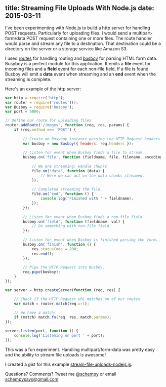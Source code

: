title: Streaming File Uploads With Node.js
date: 2015-03-11
---

I've been experimenting with Node.js to build a http server for handling POST requests. Particularly for uploading files. I would send a multipart-form/data POST request containing one or more files. The route handler would parse and stream any file to a destination. That destination could be a directory on the server or a storage service like Amazon S3.

I used [routes](https://www.npmjs.com/package/routes) for handling routing and [busboy](https://www.npmjs.com/package/busboy) for parsing HTML form data. Busyboy is a perfect module for this application. It emits a **file** event for incoming files and a **field** event for each non-file field. If a file is found Busboy will emit a **data** event when streaming and an **end** event when the streaming is complete.

 Here's an example of the http server:

```js
var http = require('http');
var router = require('routes')();
var Busboy = require('busboy');
var port = 5000;

// Define our route for uploading files
router.addRoute('/images', function (req, res, params) {
	if (req.method === 'POST') {
	
		// Create an Busyboy instance passing the HTTP Request headers.
		var busboy = new Busboy({ headers: req.headers });
		
		// Listen for event when Busboy finds a file to stream.
		busboy.on('file', function (fieldname, file, filename, encoding, mimetype) {
		
			// We are streaming! Handle chunks
			file.on('data', function (data) {
				// Here we can act on the data chunks streamed.
			});
			
			// Completed streaming the file.
			file.on('end', function () {
				console.log('Finished with ' + fieldname);
			});
		});
		
		// Listen for event when Busboy finds a non-file field.
		busboy.on('field', function (fieldname, val) {
			// Do something with non-file field.
		});
		
		// Listen for event when Busboy is finished parsing the form.
		busboy.on('finish', function () {
			res.statusCode = 200;
			res.end();
		});
		
		// Pipe the HTTP Request into Busboy.
		req.pipe(busboy);
	}
});

var server = http.createServer(function (req, res) {

	// Check if the HTTP Request URL matches on of our routes.
	var match = router.match(req.url);
	
	// We have a match!
	if (match) match.fn(req, res, match.params);
});

server.listen(port, function () {
	console.log('Listening on port ' + port);
});
```


This was a fun experiment. Handling multipart/form-data was pretty easy and the ability to stream file uploads is awesome!

I created a gist for this example [stream-file-uploads-nodejs.js](https://gist.github.com/schempy/0fe3abab3d834c94b3be).


Questions? Comments? Tweet me [@schempy](https://www.twitter.com/schempy) or email [schempysays@gmail.com](mailto:schempysays@gmail.com)
